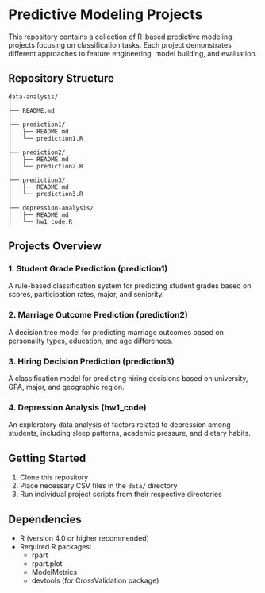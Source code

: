 # Predictive Modeling Projects

This repository contains a collection of R-based predictive modeling projects focusing on classification tasks. Each project demonstrates different approaches to feature engineering, model building, and evaluation.

## Repository Structure

```
data-analysis/
│
├── README.md
│
├── prediction1/
│   ├── README.md
│   └── prediction1.R
│
├── prediction2/
│   ├── README.md
│   └── prediction2.R
│ 
├── prediction3/
│   ├── README.md
│   └── prediction3.R
│
├── depression-analysis/
│   ├── README.md
│   └── hw1_code.R

```

## Projects Overview

### 1. Student Grade Prediction (prediction1)
A rule-based classification system for predicting student grades based on scores, participation rates, major, and seniority.

### 2. Marriage Outcome Prediction (prediction2)
A decision tree model for predicting marriage outcomes based on personality types, education, and age differences.

### 3. Hiring Decision Prediction (prediction3)
A classification model for predicting hiring decisions based on university, GPA, major, and geographic region.

### 4. Depression Analysis (hw1_code)
An exploratory data analysis of factors related to depression among students, including sleep patterns, academic pressure, and dietary habits.

## Getting Started

1. Clone this repository
2. Place necessary CSV files in the `data/` directory
3. Run individual project scripts from their respective directories

## Dependencies

- R (version 4.0 or higher recommended)
- Required R packages:
  - rpart
  - rpart.plot
  - ModelMetrics
  - devtools (for CrossValidation package)

